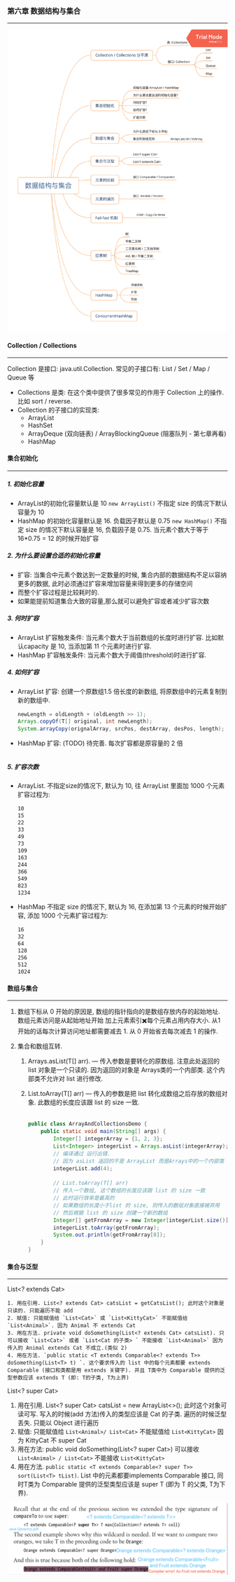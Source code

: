 ### 第六章 数据结构与集合

----

![](./CH06-guideline.png)



#### Collection / Collections

-------

Collection 是接口: java.util.Collection. 常见的子接口有: List / Set / Map / Queue 等

- Collections 是类: 在这个类中提供了很多常见的作用于 Collection 上的操作. 比如 sort / reverse.
- Collection 的子接口的实现类:
  - ArrayList
  - HashSet
  - ArrayDeque (双向链表) / ArrayBlockingQueue (阻塞队列 - 第七章再看)
  - HashMap

####  集合初始化

-----

##### 1. 初始化容量

- ArrayList的初始化容量默认是 10 `new ArrayList()` 不指定 size 的情况下默认容量为 10
- HashMap 的初始化容量默认是 16. 负载因子默认是 0.75 `new HashMap()` 不指定 size 的情况下默认容量是 16, 负载因子是 0.75. 当元素个数大于等于 16*0.75 = 12 的时候开始扩容

##### 2. 为什么要设置合适的初始化容量

- 扩容: 当集合中元素个数达到一定数量的时候, 集合内部的数据结构不足以容纳更多的数据, 此时必须通过扩容来增加容量来得到更多的存储空间
- 而整个扩容过程是比较耗时的.
- 如果能提前知道集合大致的容量,那么就可以避免扩容或者减少扩容次数

##### 3. 何时扩容

- ArrayList 扩容触发条件: 当元素个数大于当前数组的长度时进行扩容. 比如默认capacity 是 10, 当添加第 11 个元素时进行扩容.
- HashMap 扩容触发条件:  当元素个数大于阈值(threshold)时进行扩容. 

##### 4. 如何扩容

- ArrayList 扩容: 创建一个原数组1.5 倍长度的新数组, 将原数组中的元素复制到新的数组中.

  ```java
  newLength = oldLength + (oldLength >> 1);
  Arrays.copyOf(T[] original, int newLength);
  System.arrayCopy(orignalArray, srcPos, destArray, desPos, length);
  ```

  

- HashMap 扩容: (TODO) 待完善. 每次扩容都是原容量的 2 倍

  ```java
  
  ```

##### 5. 扩容次数

- ArrayList. 不指定size的情况下, 默认为 10, 往 ArrayList 里面加 1000 个元素扩容过程为:

  ```
  10
  15
  22
  33
  49
  73
  109
  163
  244
  366
  549
  823
  1234
  ```

  

- HashMap 不指定 size 的情况下, 默认为 16, 在添加第 13 个元素的时候开始扩容, 添加 1000 个元素扩容过程为:

  ```
  16
  32
  64
  128
  256
  512
  1024
  ```


#### 数组与集合

------

1. 数组下标从 0 开始的原因是, 数组的指针指向的是数组存放内存的起始地址. 数组元素访问是从起始地址开始 加上元素索引✖️每个元素占用内存大小. 从1 开始的话每次计算访问地址都需要减去 1. 从 0 开始省去每次减去 1 的操作.

2. 集合和数组互转.

   1. Arrays.asList(T[] arr). — 传入参数是要转化的原数组. 注意此处返回的 list 对象是一个只读的. 因为返回的对象是 Arrays类的一个内部类. 这个内部类不允许对 list 进行修改.

   2. List.toArray(T[] arr) — 传入的参数是把 list 转化成数组之后存放的数组对象. 此数组的长度应该跟 list 的 size 一致.

      ```java
      
      public class ArrayAndCollectionsDemo {
          public static void main(String[] args) {
              Integer[] integerArray = {1, 2, 3};
              List<Integer> integerList = Arrays.asList(integerArray);
              // 编译通过 运行出错.
              // 因为 asList 返回的不是 ArrayList 而是Arrays中的一个内部类
              integerList.add(4);
      
              // List.toArray(T[] arr)
              // 传入一个数组, 这个数组的长度应该跟 list 的 size 一致
              // 此时运行效率是最高的
              // 如果数组的长度小于list 的 size, 则传入的数组对象直接被弃用
              // 然后根据 list 的 size 创建一个新的数组
              Integer[] getFromArray = new Integer[integerList.size()];
              integerList.toArray(getFromArray);
              System.out.println(getFromArray[0]);
          }
      }
      ```

      

#### 集合与泛型

-------

List<? extends Cat>

	1. 用在引用. List<? extends Cat> catsList = getCatsList(); 此时这个对象是只读的. 只能遍历不能 add
 	2. 赋值: 只能赋值给 `List<Cat>` 或 `List<KittyCat>` 不能赋值给`List<Animal>`. 因为 Animal 不 extends Cat
 	3. 用在方法. private void doSomething(List<? extends Cat> catsList). 只可以接收 `List<Cat>` 或者 `List<Cat 的子类> ` 不能接收 `List<Animal>` 因为传入的 Animal extends Cat 不成立.(类似 2)
 	4. 用在方法. `public static <T extends Comparable<? extends T>> doSomething(List<T> t) `. 这个要求传入的 list 中的每个元素都要 extends Comparable (接口和类都是用 extends 关键字). 并且 T类中为 Comparable 提供的泛型参数应该 extends T (即: T的子类, T为上界)

List<? super Cat>

1. 用在引用. List<? super Cat> catsList = new ArrayList<>(); 此时这个对象可读可写. 写入的时候(add 方法)传入的类型应该是 Cat 的子类. 遍历的时候泛型丢失. 只能以 Object 进行遍历
2. 赋值: 只能赋值给 `List<Animal>/ List<Cat>` 不能赋值给 `List<KittyCat>` 因为 KittyCat 不 super Cat
3. 用在方法: public void doSomething(List<? super Cat>) 可以接收`List<Animal> / List<Cat>` 不能接收 `List<KittyCat>`
4. 用在方法. `public static <T extends Comparable<? super T>> sort(List<T> tList)`. List 中的元素都要implements Comparable 接口, 同时T类为 Comparable 提供的泛型类型应该是 super T (即为 T 的父类, T为下界).

![](./CH06-generics.png)

